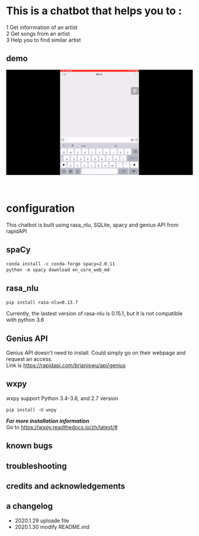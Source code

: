 # This is a chatbot that helps you to :
 1 Get inforrmation of an artist   
 2 Get songs from an artist   
 3 Help you to find similar artist

## demo

![](demo/demo.gif)

<br>

# configuration  
This chatbot is built using rasa_nlu, SQLite, spacy and genius API from rapidAPI   
## spaCy  
```
conda install -c conda-forge spacy=2.0.11  
python -m spacy download en_core_web_md
```
## rasa_nlu
```
pip install rasa-nlu=0.13.7
```
Currently, the lastest version of rasa-nlu is 0.15.1, but it is not compatible with python 3.6

## Genius API

Genius API doesn't need to install. Could simply go on their webpage and request an access.   
Link is  https://rapidapi.com/brianiswu/api/genius
## wxpy

wxpy support Python 3.4-3.6, and 2.7 version<br>

```
pip install -U wxpy
```

***For more installation information***<br>
Go to https://wxpy.readthedocs.io/zh/latest/#<br>

## known bugs
## troubleshooting
## credits and acknowledgements
## a changelog
* 2020.1.29 uploade file 
* 2020.1.30 modify README.md


